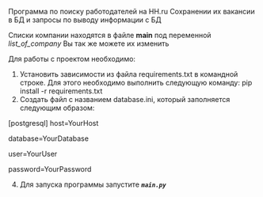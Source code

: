 Программа по поиску работодателей на HH.ru
Сохранении их вакансии в БД и запросы по выводу информации с БД

Списки компании находятся в файле **__main__** под переменной _list_of_company_
Вы так же можете их изменить

Для работы с проектом необходимо:
1. Установить зависимости из файла requirements.txt в командной строке.
Для этого необходимо выполнить следующую команду:
pip install -r requirements.txt
2. Создать файл с названием database.ini, который заполняется следующим образом:

[postgresql]
host=YourHost

database=YourDatabase 

user=YourUser

password=YourPassword

4. Для запуска программы запустите **_`main.py`_**
